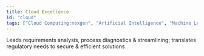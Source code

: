 ```yaml
---
title: Cloud Excellence
id: "cloud"
tags: ["Cloud Computing:nexgen", "Artificial Intelligence", "Machine Learning", "Data Science"]
---
```


 Leads requirements analysis, process diagnostics & streamlining; translates regulatory needs to secure & efficient solutions
